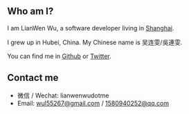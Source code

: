 ## Who am I?

I am LianWen Wu, a software developer living in [Shanghai](https://en.wikipedia.org/wiki/Shanghai).

I grew up in Hubei, China. My Chinese name is 吴连雯/吳連雯.

You can find me in [Github](https://github.com/childrentime) or [Twitter](https://twitter.com/wulianwen1).

## Contact me

- 微信 / Wechat: lianwenwudotme
- Email: <wul55267@gmail.com> / <1580940252@qq.com>
